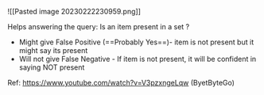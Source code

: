 ![[Pasted image 20230222230959.png]]

Helps answering the query: Is an item present in a set ?

- Might give False Positive (==Probably Yes==)- item is not present but it might say its present
- Will not give False Negative - If item is not present, it will be confident in saying NOT present

Ref: https://www.youtube.com/watch?v=V3pzxngeLqw (ByetByteGo)